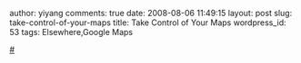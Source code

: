 author: yiyang
comments: true
date: 2008-08-06 11:49:15
layout: post
slug: take-control-of-your-maps
title: Take Control of Your Maps
wordpress_id: 53
tags: Elsewhere,Google Maps

[#](http://www.alistapart.com/articles/takecontrolofyourmaps)
